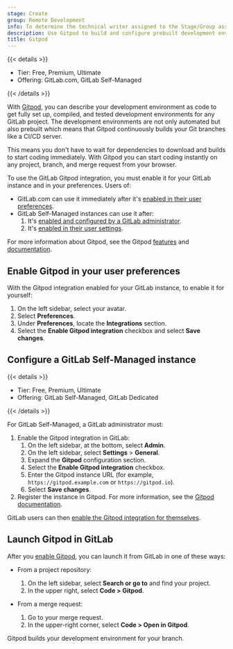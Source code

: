 ```yaml
---
stage: Create
group: Remote Development
info: To determine the technical writer assigned to the Stage/Group associated with this page, see https://handbook.gitlab.com/handbook/product/ux/technical-writing/#assignments
description: Use Gitpod to build and configure prebuilt development environments for your GitLab project.
title: Gitpod
---
```


{{< details >}}

- Tier: Free, Premium, Ultimate
- Offering: GitLab.com, GitLab Self-Managed

{{< /details >}}

With [Gitpod](https://www.gitpod.io/), you can describe your development environment as code to get fully
set up, compiled, and tested development environments for any GitLab project. The development
environments are not only automated but also prebuilt which means that Gitpod continuously builds
your Git branches like a CI/CD server.

This means you don't have to wait for dependencies to download and builds to start
coding immediately. With Gitpod you can start coding instantly on any project, branch, and merge
request from your browser.

To use the GitLab Gitpod integration, you must enable it for your GitLab instance and in your preferences. Users of:

- GitLab.com can use it immediately after it's [enabled in their user preferences](#enable-gitpod-in-your-user-preferences).
- GitLab Self-Managed instances can use it after:
  1. It's [enabled and configured by a GitLab administrator](#configure-a-gitlab-self-managed-instance).
  1. It's [enabled in their user settings](#enable-gitpod-in-your-user-preferences).

For more information about Gitpod, see the Gitpod [features](https://www.gitpod.io/) and
[documentation](https://www.gitpod.io/docs).

## Enable Gitpod in your user preferences

With the Gitpod integration enabled for your GitLab instance, to enable it for yourself:

1. On the left sidebar, select your avatar.
1. Select **Preferences**.
1. Under **Preferences**, locate the **Integrations** section.
1. Select the **Enable Gitpod integration** checkbox and select **Save changes**.

## Configure a GitLab Self-Managed instance

{{< details >}}

- Tier: Free, Premium, Ultimate
- Offering: GitLab Self-Managed, GitLab Dedicated

{{< /details >}}

For GitLab Self-Managed, a GitLab administrator must:

1. Enable the Gitpod integration in GitLab:
   1. On the left sidebar, at the bottom, select **Admin**.
   1. On the left sidebar, select **Settings** > **General**.
   1. Expand the **Gitpod** configuration section.
   1. Select the **Enable Gitpod integration** checkbox.
   1. Enter the Gitpod instance URL (for example, `https://gitpod.example.com` or `https://gitpod.io`).
   1. Select **Save changes**.
1. Register the instance in Gitpod. For more information, see the [Gitpod documentation](https://www.gitpod.io/docs/configure/authentication/gitlab#registering-a-self-hosted-gitlab-installation).

GitLab users can then [enable the Gitpod integration for themselves](#enable-gitpod-in-your-user-preferences).

## Launch Gitpod in GitLab

After you [enable Gitpod](#enable-gitpod-in-your-user-preferences),
you can launch it from GitLab in one of these ways:

- From a project repository:
  1. On the left sidebar, select **Search or go to** and find your project.
  1. In the upper right, select **Code > Gitpod**.

- From a merge request:
  1. Go to your merge request.
  1. In the upper-right corner, select **Code > Open in Gitpod**.

Gitpod builds your development environment for your branch.
